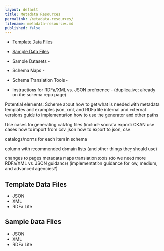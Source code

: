 ```yaml
---
layout: default
title: Metadata Resources
permalink: /metadata-resources/
filename: metadata-resources.md
published: false
---
```


* [Template Data Files](http://project-open-data.github.com/metadata-resources/#template)
* [Sample Data Files](http://project-open-data.github.com/metadata-resources/#sample)



* Sample Datasets - 
* Schema Maps - 
* Schema Translation Tools - 
* Instructions for RDFa/XML vs. JSON preference - (duplicative; already on the schema repo page)



Potential elements:
Scheme about how to get what is needed with metadata
templates and examples
json, xml, and RDFa lite
internal and external versions
guide to implementation
how to use the generator and other paths

Use cases for generating catalog files (include socrata export)
CKAN use cases
how to import from csv, json
how to export to json, csv

catalogs/norms for each item in schema

column with recommended domain lists (and other things they should use)

changes to pages 
metadata  maps
translation tools
(do we need more RDFa/XML vs. JSON guidance)
(implementation guidance for low, medium, and advanced agencies?)



## Template Data Files<a id="template"></a>
* JSON
* XML
* RDFa Lite


## Sample Data Files<a id="sample"></a>
* JSON
* XML
* RDFa Lite